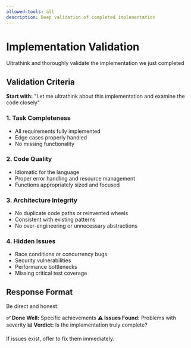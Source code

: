 ```yaml
---
allowed-tools: all
description: Deep validation of completed implementation
---
```


# Implementation Validation

Ultrathink and thoroughly validate the implementation we just completed

## Validation Criteria

**Start with:** "Let me ultrathink about this implementation and examine the
code closely"

### 1. Task Completeness

- All requirements fully implemented
- Edge cases properly handled
- No missing functionality

### 2. Code Quality

- Idiomatic for the language
- Proper error handling and resource management
- Functions appropriately sized and focused

### 3. Architecture Integrity

- No duplicate code paths or reinvented wheels
- Consistent with existing patterns
- No over-engineering or unnecessary abstractions

### 4. Hidden Issues

- Race conditions or concurrency bugs
- Security vulnerabilities
- Performance bottlenecks
- Missing critical test coverage

## Response Format

Be direct and honest:

**✅ Done Well:** Specific achievements
**⚠️ Issues Found:** Problems with severity
**📊 Verdict:** Is the implementation truly complete?

If issues exist, offer to fix them immediately.
